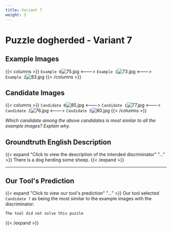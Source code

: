 ```yaml
---
title: Variant 7
weight: 3
---
```


# Puzzle dogherded - Variant 7

## Example Images
{{< columns >}}
`Example 0`![75.jpg](/natscene_data/images/75.jpg)
<--->
`Example 1`![73.jpg](/natscene_data/images/73.jpg)
<--->
`Example 2`![83.jpg](/natscene_data/images/83.jpg)
{{< /columns >}}

## Candidate Images
{{< columns >}}
`Candidate 0`![85.jpg](/natscene_data/images/85.jpg)
<--->
`Candidate 1`![77.jpg](/natscene_data/images/77.jpg)
<--->
`Candidate 2`![76.jpg](/natscene_data/images/76.jpg)
<--->
`Candidate 3`![80.jpg](/natscene_data/images/80.jpg)
{{< /columns >}}

*Which candidate among the above candidates is most similar to all the example images? Explain why.*

## Groundtruth English Description

{{< expand "Click to view the description of the intended discriminator" "..." >}}
There is a dog herding some sheep.
{{< /expand >}}

---



## Our Tool's Prediction

{{< expand "Click to view our tool's prediction" "..." >}}
Our tool selected `Candidate ?` as being the most similar to the example images with the discriminator:
```plaintext
The tool did not solve this puzzle
```
{{< /expand >}}
